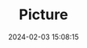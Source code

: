 ---
weight: 1
images:
- /images/edited/298.jpeg
title: Picture
date: 2024-02-03 15:08:15
tags: [luminarneo,work,ilce7m3]
---